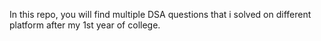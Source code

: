 In this repo, you will find multiple DSA questions that i solved on different platform after my 1st year of college.
